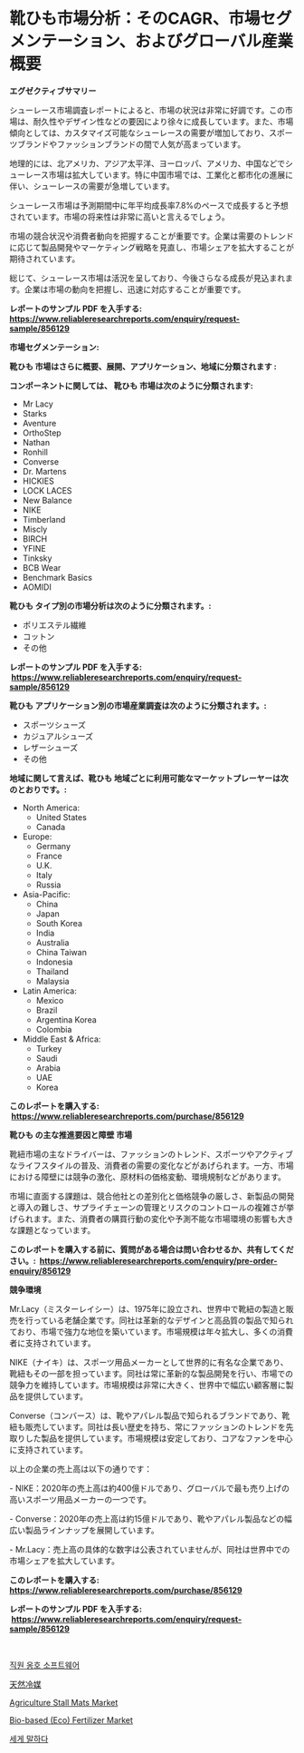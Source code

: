 <p><h1>靴ひも市場分析：そのCAGR、市場セグメンテーション、およびグローバル産業概要</h1></p><p><strong>エグゼクティブサマリー</strong></p>
<p><p>シューレース市場調査レポートによると、市場の状況は非常に好調です。この市場は、耐久性やデザイン性などの要因により徐々に成長しています。また、市場傾向としては、カスタマイズ可能なシューレースの需要が増加しており、スポーツブランドやファッションブランドの間で人気が高まっています。</p><p>地理的には、北アメリカ、アジア太平洋、ヨーロッパ、アメリカ、中国などでシューレース市場は拡大しています。特に中国市場では、工業化と都市化の進展に伴い、シューレースの需要が急増しています。</p><p>シューレース市場は予測期間中に年平均成長率7.8%のペースで成長すると予想されています。市場の将来性は非常に高いと言えるでしょう。</p><p>市場の競合状況や消費者動向を把握することが重要です。企業は需要のトレンドに応じて製品開発やマーケティング戦略を見直し、市場シェアを拡大することが期待されています。</p><p>総じて、シューレース市場は活況を呈しており、今後さらなる成長が見込まれます。企業は市場の動向を把握し、迅速に対応することが重要です。</p></p>
<p><strong>レポートのサンプル PDF を入手する: <a href="https://www.reliableresearchreports.com/enquiry/request-sample/856129">https://www.reliableresearchreports.com/enquiry/request-sample/856129</a></strong></p>
<p><strong>市場セグメンテーション:</strong></p>
<p><strong> 靴ひも 市場はさらに概要、展開、アプリケーション、地域に分類されます :</strong></p>
<p><strong>コンポーネントに関しては、 靴ひも 市場は次のように分類されます: &nbsp;</strong></p>
<p><ul><li>Mr Lacy</li><li>Starks</li><li>Aventure</li><li>OrthoStep</li><li>Nathan</li><li>Ronhill</li><li>Converse</li><li>Dr. Martens</li><li>HICKIES</li><li>LOCK LACES</li><li>New Balance</li><li>NIKE</li><li>Timberland</li><li>Miscly</li><li>BIRCH</li><li>YFINE</li><li>Tinksky</li><li>BCB Wear</li><li>Benchmark Basics</li><li>AOMIDI</li></ul></p>
<p><strong> 靴ひも タイプ別の市場分析は次のように分類されます。:</strong></p>
<p><ul><li>ポリエステル繊維</li><li>コットン</li><li>その他</li></ul></p>
<p><strong>レポートのサンプル PDF を入手する: &nbsp;<a href="https://www.reliableresearchreports.com/enquiry/request-sample/856129">https://www.reliableresearchreports.com/enquiry/request-sample/856129</a></strong></p>
<p><strong> 靴ひも アプリケーション別の市場産業調査は次のように分類されます。:</strong></p>
<p><ul><li>スポーツシューズ</li><li>カジュアルシューズ</li><li>レザーシューズ</li><li>その他</li></ul></p>
<p><strong>地域に関して言えば、靴ひも 地域ごとに利用可能なマーケットプレーヤーは次のとおりです。:</strong></p>
<p><ul>
    <li>
        North America:
        <ul>
            <li>United States</li>
            <li>Canada</li>
        </ul>
    </li>
    <li>
        Europe:
        <ul>
            <li>Germany</li>
            <li>France</li>
            <li>U.K.</li>
            <li>Italy</li>
            <li>Russia</li>
        </ul>
    </li>
    <li>
        Asia-Pacific:
        <ul>
            <li>China</li>
            <li>Japan</li>
            <li>South Korea</li>
            <li>India</li>
            <li>Australia</li>
            <li>China Taiwan</li>
            <li>Indonesia</li>
            <li>Thailand</li>
            <li>Malaysia</li>
        </ul>
    </li>
    <li>
        Latin America:
        <ul>
            <li>Mexico</li>
            <li>Brazil</li>
            <li>Argentina Korea</li>
            <li>Colombia</li>
        </ul>
    </li>
    <li>
        Middle East & Africa:
        <ul>
            <li>Turkey</li>
            <li>Saudi</li>
            <li>Arabia</li>
            <li>UAE</li>
            <li>Korea</li>
        </ul>
    </li>
    </ul></p>
<p><strong>このレポートを購入する: &nbsp;<a href="https://www.reliableresearchreports.com/purchase/856129">https://www.reliableresearchreports.com/purchase/856129</a></strong></p>
<p><strong>靴ひも の主な推進要因と障壁 市場</strong></p>
<p><p>靴紐市場の主なドライバーは、ファッションのトレンド、スポーツやアクティブなライフスタイルの普及、消費者の需要の変化などがあげられます。一方、市場における障壁には競争の激化、原材料の価格変動、環境規制などがあります。</p><p>市場に直面する課題は、競合他社との差別化と価格競争の厳しさ、新製品の開発と導入の難しさ、サプライチェーンの管理とリスクのコントロールの複雑さが挙げられます。また、消費者の購買行動の変化や予測不能な市場環境の影響も大きな課題となっています。</p></p>
<p><strong>このレポートを購入する前に、質問がある場合は問い合わせるか、共有してください。:&nbsp; <a href="https://www.reliableresearchreports.com/enquiry/pre-order-enquiry/856129">https://www.reliableresearchreports.com/enquiry/pre-order-enquiry/856129</a></strong></p>
<p><strong>競争環境</strong></p>
<p><p>Mr.Lacy（ミスターレイシー）は、1975年に設立され、世界中で靴紐の製造と販売を行っている老舗企業です。同社は革新的なデザインと高品質の製品で知られており、市場で強力な地位を築いています。市場規模は年々拡大し、多くの消費者に支持されています。</p><p>NIKE（ナイキ）は、スポーツ用品メーカーとして世界的に有名な企業であり、靴紐もその一部を担っています。同社は常に革新的な製品開発を行い、市場での競争力を維持しています。市場規模は非常に大きく、世界中で幅広い顧客層に製品を提供しています。</p><p>Converse（コンバース）は、靴やアパレル製品で知られるブランドであり、靴紐も販売しています。同社は長い歴史を持ち、常にファッションのトレンドを先取りした製品を提供しています。市場規模は安定しており、コアなファンを中心に支持されています。</p><p>以上の企業の売上高は以下の通りです：</p><p>- NIKE：2020年の売上高は約400億ドルであり、グローバルで最も売り上げの高いスポーツ用品メーカーの一つです。</p><p>- Converse：2020年の売上高は約15億ドルであり、靴やアパレル製品などの幅広い製品ラインナップを展開しています。</p><p>- Mr.Lacy：売上高の具体的な数字は公表されていませんが、同社は世界中での市場シェアを拡大しています。</p></p>
<p><strong>このレポートを購入する: &nbsp; <a href="https://www.reliableresearchreports.com/purchase/856129">https://www.reliableresearchreports.com/purchase/856129</a></strong></p>
<p><strong>レポートのサンプル PDF を入手する: &nbsp;<a href="https://www.reliableresearchreports.com/enquiry/request-sample/856129">https://www.reliableresearchreports.com/enquiry/request-sample/856129</a></strong><strong></strong></p>
<p>&nbsp;</p>
<p><p><a href="https://github.com/Howaoole34545/Market-Research-Report-List-1/blob/main/79573858145.md">직원 옹호 소프트웨어</a></p><p><a href="https://github.com/pepo3k/Market-Research-Report-List-1/blob/main/34812828859.md">天然冷媒</a></p><p><a href="https://issuu.com/reportprime-2/docs/agriculture-stall-mats-market-size-2030.pptx">Agriculture Stall Mats Market</a></p><p><a href="https://issuu.com/reportprime-2/docs/bio-based-eco-fertilizer-market-size-2030.pptx">Bio-based (Eco) Fertilizer Market</a></p><p><a href="https://medium.com/@derrickmafrks96745/fips-%EC%8B%9C%EC%9E%A5-%EB%B6%84%EC%84%9D-cagr-%EC%8B%9C%EC%9E%A5-%EC%84%B8%EB%B6%84%ED%99%94-%EB%B0%8F-%EA%B8%80%EB%A1%9C%EB%B2%8C-%EC%82%B0%EC%97%85-%EA%B0%9C%EC%9A%94-c8c878522bdf">세게 말하다</a></p></p>